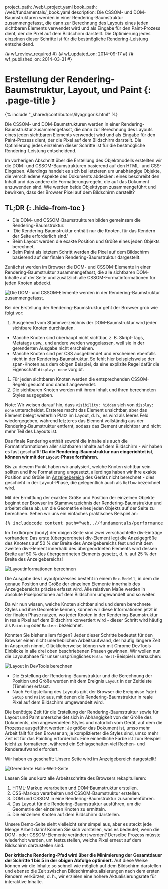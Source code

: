 project_path: /web/_project.yaml
book_path: /web/fundamentals/_book.yaml
description: Die CSSOM- und DOM-Baumstrukturen werden in einer Rendering-Baumstruktur zusammengefasst, die dann zur Berechnung des Layouts eines jeden sichtbaren Elements verwendet wird und als Eingabe für den Paint-Prozess dient, der die Pixel auf dem Bildschirm darstellt. Die Optimierung jedes einzelnen dieser Schritte ist für die bestmögliche Rendering-Leistung entscheidend.

{# wf_review_required #}
{# wf_updated_on: 2014-09-17 #}
{# wf_published_on: 2014-03-31 #}

# Erstellung der Rendering-Baumstruktur, Layout, und Paint {: .page-title }

{% include "_shared/contributors/ilyagrigorik.html" %}



Die CSSOM- und DOM-Baumstrukturen werden in einer Rendering-Baumstruktur zusammengefasst, die dann zur Berechnung des Layouts eines jeden sichtbaren Elements verwendet wird und als Eingabe für den Paint-Prozess dient, der die Pixel auf dem Bildschirm darstellt. Die Optimierung jedes einzelnen dieser Schritte ist für die bestmögliche Rendering-Leistung entscheidend.

Im vorherigen Abschnitt über die Erstellung des Objektmodells erstellten wir die DOM- und CSSOM-Baumstrukturen basierend auf den HTML- und CSS-Eingaben. Allerdings handelt es sich bei letzteren um unabhängige Objekte, die verschiedene Aspekte des Dokuments abdecken: eines beschreibt den Inhalt und das andere die Formatierungsregeln, die auf das Dokument anzuwenden sind. Wie werden beide Objekttypen zusammengeführt und bewirken, dass der Browser Pixel auf dem Bildschirm darstellt?

## TL;DR {: .hide-from-toc }
- Die DOM- und CSSOM-Baumstrukturen bilden gemeinsam die Rendering-Baumstruktur.
- 'Die Rendering-Baumstruktur enthält nur die Knoten, für das Rendern der Seite erforderlich sind.'
- Beim Layout werden die exakte Position und Größe eines jeden Objekts berechnet.
- Beim Paint als letztem Schritt werden die Pixel auf dem Bildschirm basierend auf der finalen Rendering-Baumstruktur dargestellt.


Zunächst werden im Browser die DOM- und CSSOM-Elemente in einer Rendering-Baumstruktur zusammengefasst, die alle sichtbaren DOM-Inhalte auf der Seite und zusätzlich alle CSSOM-Formatinformationen für jeden Knoten abdeckt.

<img src="images/render-tree-construction.png" alt="Die DOM- und CSSOM-Elemente werden in der Rendering-Baumstruktur zusammengefasst." class="center">

Bei der Erstellung der Rendering-Baumstruktur geht der Browser grob wie folgt vor:

1. Ausgehend vom Stammverzeichnis der DOM-Baumstruktur wird jeder sichtbare Knoten durchlaufen.
  * Manche Knoten sind überhaupt nicht sichtbar, z. B. Skript-Tags, Metatags usw., und andere werden weggelassen, weil sie in der gerenderten Ausgabe nicht erscheinen.
  * Manche Knoten sind per CSS ausgeblendet und erscheinen ebenfalls nicht in der Rendering-Baumstruktur. So fehlt hier beispielsweise der span-Knoten aus dem obigen Beispiel, da eine explizite Regel dafür die Eigenschaft `display: none` vorgibt.
1. Für jeden sichtbaren Knoten werden die entsprechenden CSSOM-Regeln gesucht und darauf angewendet.
2. Die sichtbaren Knoten werden mit ihrem Inhalt und ihren berechneten Styles ausgegeben.

<!-- TODO: Verify note type! -->
Note: Wir weisen darauf hin, dass `visibility: hidden` sich von `display: none` unterscheidet. Ersteres macht das Element unsichtbar, aber das Element belegt weiterhin Platz im Layout, d. h., es wird als leeres Feld wiedergegeben, während letzteres das Element vollständig aus der Rendering-Baumstruktur entfernt, sodass das Element unsichtbar und nicht mehr Teil des Layouts ist.

Das finale Rendering enthält sowohl die Inhalte als auch die Formatinformationen aller sichtbaren Inhalte auf dem Bildschirm - wir haben es fast geschafft! **Da die Rendering-Baumstruktur nun eingerichtet ist, können wir mit der `Layout`-Phase fortfahren.**

Bis zu diesem Punkt haben wir analysiert, welche Knoten sichtbar sein sollten und ihre Formatierung umgesetzt, allerdings haben wir ihre exakte Position und Größe im [Anzeigebereich]({{site.fundamentals}}/layouts/rwd-fundamentals/set-the-viewport.html) des Geräts nicht berechnet - dies geschieht in der Layout-Phase, die gelegentlich auch als `Reflow` bezeichnet wird.

Mit der Ermittlung der exakten Größe und Position der einzelnen Objekte beginnt der Browser im Stammverzeichnis der Rendering-Baumstruktur und arbeitet diese ab, um die Geometrie eines jeden Objekts auf der Seite zu berechnen. Sehen wir uns ein einfaches praktisches Beispiel an:

<pre class="prettyprint">
{% includecode content_path="web..//fundamentals/performance/critical-rendering-path/_code/nested.html" region_tag="full" %}
</pre>

Im Textkörper (body) der obigen Seite sind zwei verschachtelte div-Einträge vorhanden: Das erste (übergeordnete) div-Element legt die Anzeigegröße des Knotens auf 50 % der Breite des Anzeigebereichs fest und mit dem zweiten div-Element innerhalb des übergeordneten Elements wird dessen Breite auf 50 % des übergeordneten Elements gesetzt, d. h. auf 25 % der Breite des Anzeigebereichs!

<img src="images/layout-viewport.png" alt="Layoutinformationen berechnen" class="center">

Die Ausgabe des Layoutprozesses besteht in einem `Box-Modell`, in dem die genaue Position und Größe der einzelnen Elemente innerhalb des Anzeigebereichs präzise erfasst wird. Alle relativen Maße werden in absolute Pixelpositionen auf dem Bildschirm umgewandelt und so weiter.

Da wir nun wissen, welche Knoten sichtbar sind und deren berechnete Styles und ihre Geometrie kennen, können wir diese Informationen jetzt in der finalen Phase nutzen, wo jeder Knoten in der Rendering-Baumstruktur in reale Pixel auf dem Bildschirm konvertiert wird - dieser Schritt wird häufig als `Painting` oder `Rastern` bezeichnet.

Konnten Sie bisher allem folgen? Jeder dieser Schritte bedeutet für den Browser einen nicht unerheblichen Arbeitsaufwand, der häufig längere Zeit in Anspruch nimmt. Glücklicherweise können wir mit Chrome DevTools Einblicke in alle drei oben beschriebenen Phasen gewinnen. Wir wollen nun die Layoutphase für unser ursprüngliches `Hallo Welt`-Beispiel untersuchen:

<img src="images/layout-timeline.png" alt="Layout in DevTools berechnen" class="center">

* Die Erstellung der Rendering-Baumstruktur und die Berechnung der Position und Größe werden mit dem Ereignis `Layout` in der Zeitleiste (Timeline) erfasst.
* Nach Fertigstellung des Layouts gibt der Browser die Ereignisse `Paint Setup` und `Paint` aus, mit denen die Rendering-Baumstruktur in reale Pixel auf dem Bildschirm umgewandelt wird.

Die benötigte Zeit für die Erstellung der Rendering-Baumstruktur sowie für Layout und Paint unterscheidet sich in Abhängigkeit von der Größe des Dokuments, den angewendeten Styles und natürlich vom Gerät, auf dem die Prozesse ausgeführt werden: Je größer das Dokument ist, umso mehr Arbeit fällt für den Browser an; je komplizierter die Styles sind, umso mehr Zeit ist für das Painting erforderlich. Eine einheitliche Farbe ist zum Beispiel leicht zu formatieren, während ein Schlagschatten viel Rechen- und Renderaufwand erfordert.

Wir haben es geschafft: Unsere Seite wird im Anzeigebereich dargestellt!

<img src="images/device-dom-small.png" alt="Gerenderte Hallo-Welt-Seite" class="center">

Lassen Sie uns kurz alle Arbeitsschritte des Browsers rekapitulieren:

1. HTML-Markup verarbeiten und DOM-Baumstruktur erstellen.
2. CSS-Markup verarbeiten und CSSOM-Baumstruktur erstellen.
3. DOM und CSSOM in eine Rendering-Baumstruktur zusammenführen.
4. Das Layout für die Rendering-Baumstruktur ausführen, um die Geometrie der einzelnen Knoten zu ermitteln.
5. Die einzelnen Knoten auf dem Bildschirm darstellen.

Unsere Demo-Seite sieht vielleicht sehr simpel aus, aber es steckt jede Menge Arbeit darin! Können Sie sich vorstellen, was es bedeutet, wenn die DOM- oder CSSOM-Elemente verändert werden? Derselbe Prozess müsste wiederholt werden, um festzustellen, welche Pixel erneut auf dem Bildschirm darzustellen sind.

**Der kritische Rendering-Pfad wird über die Minimierung der Gesamtdauer der Schritte 1 bis 5 in der obigen Abfolge optimiert.** Auf diese Weise können wir die Inhalte so schnell wie möglich auf dem Bildschirm darstellen und ebenso die Zeit zwischen Bildschirmaktualisierungen nach dem ersten Rendern verkürzen, d. h., wir erzielen eine höhere Aktualisierungsrate für interaktive Inhalte.



